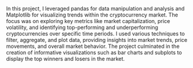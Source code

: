 In this project, I leveraged pandas for data manipulation and analysis and Matplotlib for visualizing trends within the cryptocurrency market. The focus was on exploring key metrics like market capitalization, price volatility, and identifying top-performing and underperforming cryptocurrencies over specific time periods. I used various techniques to filter, aggregate, and plot data, providing insights into market trends, price movements, and overall market behavior. The project culminated in the creation of informative visualizations such as bar charts and subplots to display the top winners and losers in the market.
